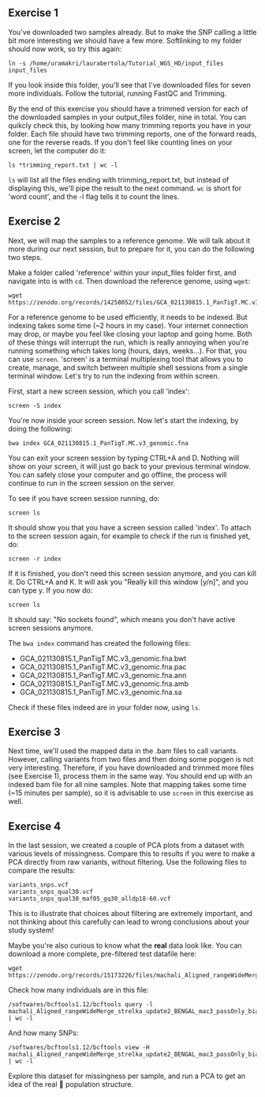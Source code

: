 ## Exercise 1

You've downloaded two samples already. But to make the SNP calling a little bit more interesting we should have a few more. Softlinking to my folder should now work, so try this again:
```
ln -s /home/uramakri/laurabertola/Tutorial_WGS_HD/input_files input_files
```

If you look inside this folder, you'll see that I've downloaded files for seven more individuals. Follow the tutorial, running FastQC and Trimming.

By the end of this exercise you should have a trimmed version for each of the downloaded samples in your output_files folder, nine in total. You can quikcly check this, by looking how many trimming reports you have in your folder. Each file should have two trimming reports, one of the forward reads, one for the reverse reads. If you don't feel like counting lines on your screen, let the computer do it:
```
ls *trimming_report.txt | wc -l
```

`ls` will list all the files ending with trimming_report.txt, but instead of displaying this, we'll pipe the result to the next command. `wc` is short for 'word count', and the -l flag tells it to count the lines.

## Exercise 2

Next, we will map the samples to a reference genome. We will talk about it more during our next session, but to prepare for it, you can do the following two steps.

Make a folder called 'reference' within your input_files folder first, and navigate into is with `cd`. Then download the reference genome, using `wget`:
```
wget https://zenodo.org/records/14258052/files/GCA_021130815.1_PanTigT.MC.v3_genomic.fna
```

For a reference genome to be used efficiently, it needs to be indexed. But indexing takes some time (~2 hours in my case). Your internet connection may drop, or maybe you feel like closing your laptop and going home. Both of these things will interrupt the run, which is really annoying when you're running something which takes long (hours, days, weeks...). For that, you can use `screen`.
'screen' is a terminal multiplexing tool that allows you to create, manage, and switch between multiple shell sessions from a single terminal window. Let's try to run the indexing from within screen.

First, start a new screen session, which you call 'index':
```
screen -S index
```

You're now inside your screen session. Now let's start the indexing, by doing the following:
```
bwa index GCA_021130815.1_PanTigT.MC.v3_genomic.fna
```

You can exit your screen session by typing CTRL+A and D. Nothing will show on your screen, it will just go back to your previous terminal window. You can safely close your computer and go offline, the process will continue to run in the screen session on the server.

To see if you have screen session running, do:
```
screen ls
```

It should show you that you have a screen session called 'index'. To attach to the screen session again, for example to check if the run is finished yet, do:
```
screen -r index
```

If it is finished, you don't need this screen session anymore, and you can kill it. Do CTRL+A and K. It will ask you "Really kill this window [y/n]", and you can type y. If you now do:
```
screen ls
```

It should say: "No sockets found", which means you don't have active screen sessions anymore.

The `bwa index` command has created the following files:
- GCA_021130815.1_PanTigT.MC.v3_genomic.fna.bwt
- GCA_021130815.1_PanTigT.MC.v3_genomic.fna.pac
- GCA_021130815.1_PanTigT.MC.v3_genomic.fna.ann
- GCA_021130815.1_PanTigT.MC.v3_genomic.fna.amb
- GCA_021130815.1_PanTigT.MC.v3_genomic.fna.sa

Check if these files indeed are in your folder now, using `ls`.

## Exercise 3

Next time, we'll used the mapped data in the .bam files to call variants. However, calling variants from two files and then doing some popgen is not very interesting. Therefore, if you have downloaded and trimmed more files (see Exercise 1), process them in the same way. You should end up with an indexed bam file for all nine samples. Note that mapping takes some time (~15 minutes per sample), so it is advisable to use `screen` in this exercise as well.

## Exercise 4

In the last session, we created a couple of PCA plots from a dataset with various levels of missingness. Compare this to results if you were to make a PCA directly from raw variants, without filtering. Use the following files to compare the results:
```
variants_snps.vcf
variants_snps_qual30.vcf
variants_snps_qual30_maf05_gq30_alldp18-60.vcf 
```

This is to illustrate that choices about filtering are extremely important, and not thinking about this carefully can lead to wrong conclusions about your study system!

Maybe you're also curious to know what the **real** data look like. You can download a more complete, pre-filtered test datafile here:
```
wget https://zenodo.org/records/15173226/files/machali_Aligned_rangeWideMerge_strelka_update2_BENGAL_mac3_passOnly_biallelicOnly_noIndels_minMAF0Pt05_chr_E2_minDP3.recode.vcf.gz
```

Check how many individuals are in this file:
```
/softwares/bcftools1.12/bcftools query -l machali_Aligned_rangeWideMerge_strelka_update2_BENGAL_mac3_passOnly_biallelicOnly_noIndels_minMAF0Pt05_chr_E2_minDP3.recode.vcf.gz | wc -l
```

And how many SNPs:
```
/softwares/bcftools1.12/bcftools view -H machali_Aligned_rangeWideMerge_strelka_update2_BENGAL_mac3_passOnly_biallelicOnly_noIndels_minMAF0Pt05_chr_E2_minDP3.recode.vcf.gz | wc -l
```

Explore this dataset for missingness per sample, and run a PCA to get an idea of the real :tiger: population structure.
